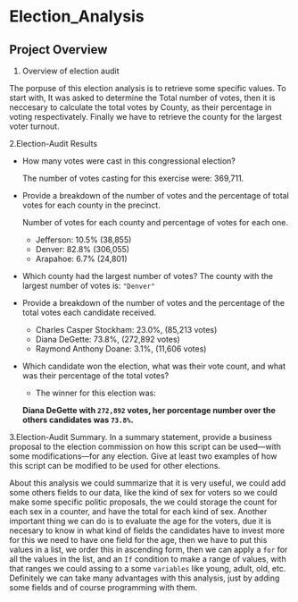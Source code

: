 # Election_Analysis

## Project Overview

1. Overview of election audit

  The porpuse of this election analysis is to retrieve some specific values. To start with, It was asked to determine the Total number of votes, then it is neccesary to calculate the total votes by County, as their percentage in voting respectivately. Finally we have to retrieve the county for the largest voter turnout. 
  
2.Election-Audit Results
  + How many votes were cast in this congressional election?
  
    The number of votes casting for this exercise were: 369,711.
    
  + Provide a breakdown of the number of votes and the percentage of total votes for each county in the precinct.
    
    Number of votes for each county and percentage of votes for each one.
    * Jefferson: 10.5% (38,855)
    * Denver:    82.8% (306,055)
    * Arapahoe: 6.7%   (24,801)
    
  + Which county had the largest number of votes?
    The county with the largest number of votes is: `"Denver"`
    
  + Provide a breakdown of the number of votes and the percentage of the total votes each candidate received.

    * Charles Casper Stockham: 23.0%, (85,213 votes)
    * Diana DeGette:           73.8%, (272,892 votes)
    * Raymond Anthony Doane:    3.1%, (11,606 votes)  
    
  + Which candidate won the election, what was their vote count, and what was their percentage of the total votes?
  
    * The winner for this election was:
    
    **Diana DeGette with `272,892` votes, her porcentage number over the others candidates was `73.8%`.**

3.Election-Audit Summary. In a summary statement, provide a business proposal to the election commission on how this script can be used—with some modifications—for any election. Give at least two examples of how this script can be modified to be used for other elections.

  About this analysis we could summarize that it is very useful, we could add some others fields to our data, like the kind of sex for voters so we could make some specific politic proposals, the we could storage the count for each sex in a counter, and have the total for each kind of sex. Another important thing we can do is to evaluate the age for the voters, due it is necesary to know in what kind of fields the candidates have to invest more  for this we need to have one field for the age, then we have to put this values in a list, we order this in ascending form, then we can apply a `for` for all the values in the list, and an `If` condition to make a range of values, with that ranges we could assing to a some `variables` like young, adult, old, etc. Definitely we can take many advantages with this analysis, just by adding some fields and of course programming with them.

